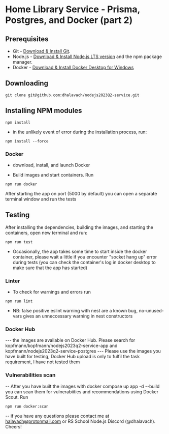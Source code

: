 # Home Library Service - Prisma, Postgres, and Docker (part 2)

## Prerequisites

- Git - [Download & Install Git](https://git-scm.com/downloads).
- Node.js - [Download & Install Node.js LTS version](https://nodejs.org/en/download/) and the npm package manager.
- Docker - [Download & Install Docker Desktop for Windows](https://docs.docker.com/desktop/install/windows-install/)

## Downloading

```
git clone git@github.com:dhalavach/nodejs2023Q2-service.git
```

## Installing NPM modules

```
npm install
```

- in the unlikely event of error during the installation process, run:

```
npm install --force
```

### Docker

- download, install, and launch Docker

- Build images and start containers. Run

```
npm run docker

```


After starting the app on port (5000 by default) you can open a separate terminal window and run the tests

## Testing

After installing the dependencies, building the images, and starting the containers, open new terminal and run:

```
npm run test
```

- Occasionally, the app takes some time to start inside the docker container, please wait a little if you encounter "socket hang up" error during tests (you can check the container's log in docker desktop to make sure that the app has started)

### Linter

- To check for warnings and errors run

```
npm run lint
```

- NB: false positive eslint warning with nest are a known bug, no-unused-vars gives an unneccessary warning in nest constructors


### Docker Hub

--- the images are available on Docker Hub. Please search for kopfmann/kopfmann/nodejs2023q2-service-app and kopfmann/nodejs2023q2-service-postgres
--- Please use the images you have built for testing, Docker Hub upload is only to fulfil the task requirement, I have not tested them

### Vulnerabilities scan

-- After you have built the images with docker compose up app -d --build
you can scan them for vulnerabiities and recommendations using Docker Scout. Run

```
npm run docker:scan
```


-- if you have any questions please contact me at halavach@protonmail.com or RS School Node.js Discord (@dhalavach). Cheers!
